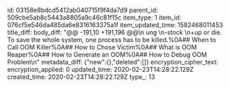 id: 03158e8bdcd5412ab040715f9f4da7d9
parent_id: 509cbe5ab8c5443a8805a9c46c81f15c
item_type: 1
item_id: 076cf5e546da485da6e8316163375a1f
item_updated_time: 1582468011453
title_diff: 
body_diff: "@@ -191,10 +191,196 @@\n ung \n-stock \n+up or die. To save the whole system, one process has to be killed.%0A## When to Call OOM Killer%0A## How to Chose Victim%0A## What is OOM Reaper%0A## How to Generate an OOM%0A## How to Debug OOM Problem\n"
metadata_diff: {"new":{},"deleted":[]}
encryption_cipher_text: 
encryption_applied: 0
updated_time: 2020-02-23T14:28:22.129Z
created_time: 2020-02-23T14:28:22.129Z
type_: 13